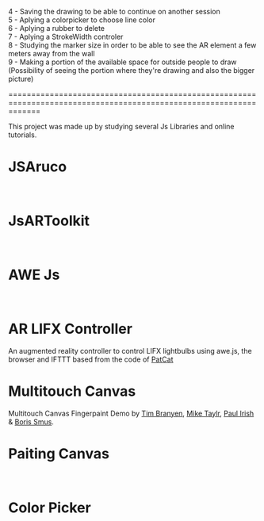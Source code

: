 4 - Saving the drawing to be able to continue on another session<br>
5 - Aplying a colorpicker to choose line color<br>
6 - Aplying a rubber to delete <br>
7 - Aplying a StrokeWidth controler <br>
8 - Studying the marker size in order to be able to see the AR element a few meters away from the wall <br>
9 - Making a portion of the available space for outside people to draw (Possibility of seeing the portion where they're drawing and also the bigger picture)<br>


===================================================================================================================

This project was made up by studying several Js Libraries and online tutorials.
<br>

JSAruco
========
<a  href="https://github.com/jcmellado/js-aruco"></a>
<br>

JsARToolkit
========
<a href="https://github.com/artoolkit/jsartoolkit5"></a>
<br>


AWE Js
========
<a href="https://github.com/awe-media/awe.js"></a>
<br>


AR LIFX Controller
========

An augmented reality controller to control LIFX lightbulbs using awe.js, the browser and IFTTT based from the code of <a href="http://www.patrickcatanzariti.com.">PatCat</a>
<br>

Multitouch Canvas
==================
Multitouch Canvas Fingerpaint Demo by</b>  <a href="timbranyen.com">Tim Branyen</a>, <a href="https://miketaylr.com">Mike Taylr</a>, <a href="https://paulirish.com">Paul Irish</a> & <a href=//smus.com>Boris Smus</a>.</div>
<br>

Paiting Canvas
================
<a href="http://stackoverflow.com/questions/2368784/draw-on-html5-canvas-using-a-mouse"></a>
<br>


Color Picker 
================
<a href="http://files.jar2.net/jquery/wheelcolorpicker/example-v3/example.html"></a>
<br>
